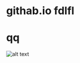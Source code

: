# githab.io fdlfl
# qq
![alt text](https://github.com/reactivve/githab.io/assets/163995685/31ef0360-b8f4-433a-8d63-5671fcb86dca)
